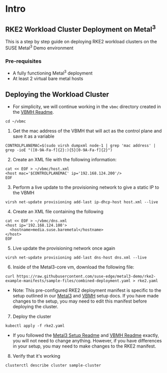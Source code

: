 # Intro 

## RKE2 Workload Cluster Deployment on Metal<sup>3</sup>

This is a step by step guide on deploying RKE2 workload clusters on the SUSE Metal<sup>3</sup> Demo environment

### Pre-requisites
- A fully functioning Metal<sup>3</sup> deployment
- At least 2 virtual bare metal hosts

## Deploying the Workload Cluster
- For simplicity, we will continue working in the `vbmc` directory created in the [VBMH Readme](./vbmh-setup.md).
```
cd ~/vbmc
```

1. Get the mac address of the VBMH that will act as the control plane and save it as a variable
``` 
CONTROLPLANEMAC=$(sudo virsh dumpxml node-1 | grep 'mac address' | grep -ioE "([0-9A-Fa-f]{2}:){5}[0-9A-Fa-f]{2}")
```


2. Create an XML file with the following information:
```
cat << EOF > ~/vbmc/host.xml
<host mac='$CONTROLPLANEMAC' ip='192.168.124.200'/>
EOF
```

3. Perform a live update to the provisioning network to give a static IP to the VBMH
```
virsh net-update provisioning add-last ip-dhcp-host host.xml --live
```

4. Create an XML file containing the following
```
cat << EOF > ~/vbmc/dns.xml
<host ip='192.168.124.100'>
  <hostname>media.suse.baremetal</hostname>
</host>
EOF
```

5. Live update the provisioning network once again
```
virsh net-update provisioning add-last dns-host dns.xml --live
```

6. Inside of the Metal3-core vm, download the following file:
```
curl https://raw.githubusercontent.com/suse-edge/metal3-demo/rke2-example-manifests/sample-files/combined-deployment.yaml > rke2.yaml
```
- Note: This pre-configured RKE2 deployment manifest is specific to the setup outlined in our [Metal3](./metal3-setup.md) and [VBMH](./vbmh-setup.md) setup docs. If you have made changes to the setup, you may need to edit this manifest before deploying the cluster.

7. Deploy the cluster
```
kubectl apply -f rke2.yaml
```
- If you followed the [Metal3 Setup Readme](./metal3-setup.md) and [VBMH Readme](./vbmh-setup.md) exactly, you will not need to change anything. However, if you have differences in your setup, you may need to make changes to the RKE2 manifest.

8. Verify that it's working
```
clusterctl describe cluster sample-cluster
```